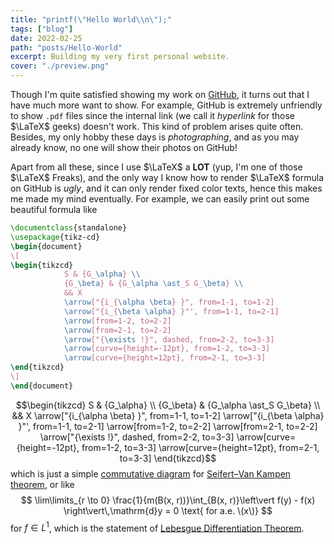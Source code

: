```yaml
---
title: "printf(\"Hello World\\n\");"
tags: ["blog"]
date: 2022-02-25
path: "posts/Hello-World"
excerpt: Building my very first personal website.
cover: "./preview.png"
---
```


Though I'm quite satisfied showing my work on [GitHub](https://github.com/sleepymalc), it turns out that I have much more want to show. For example, GitHub is extremely unfriendly to show `.pdf` files since the internal link (we call it *hyperlink* for those $\LaTeX$ geeks) doesn't work. This kind 
of problem arises quite often. Besides, my only hobby these days is *photographing*, and as you may already know, no one will show their photos on GitHub!

Apart from all these, since I use $\LaTeX$ a **LOT** (yup, I'm one of those $\LaTeX$ Freaks), and the only way I know how to render $\LaTeX$ formula on GitHub is *ugly*, and it can only render fixed color texts, hence this makes me made my mind eventually.
For example, we can easily print out some beautiful formula like 
```latex {cmd=true hide=true}
\documentclass{standalone}
\usepackage{tikz-cd}
\begin{document}
\[
\begin{tikzcd}
			S & {G_\alpha} \\
			{G_\beta} & {G_\alpha \ast_S G_\beta} \\
			&& X
			\arrow["{i_{\alpha \beta} }", from=1-1, to=1-2]
			\arrow["{i_{\beta \alpha} }"', from=1-1, to=2-1]
			\arrow[from=1-2, to=2-2]
			\arrow[from=2-1, to=2-2]
			\arrow["{\exists !}", dashed, from=2-2, to=3-3]
			\arrow[curve={height=-12pt}, from=1-2, to=3-3]
			\arrow[curve={height=12pt}, from=2-1, to=3-3]
\end{tikzcd}
\]
\end{document}
```
$$\begin{tikzcd}
			S & {G_\alpha} \\
			{G_\beta} & {G_\alpha \ast_S G_\beta} \\
			&& X
			\arrow["{i_{\alpha \beta} }", from=1-1, to=1-2]
			\arrow["{i_{\beta \alpha} }"', from=1-1, to=2-1]
			\arrow[from=1-2, to=2-2]
			\arrow[from=2-1, to=2-2]
			\arrow["{\exists !}", dashed, from=2-2, to=3-3]
			\arrow[curve={height=-12pt}, from=1-2, to=3-3]
			\arrow[curve={height=12pt}, from=2-1, to=3-3]
		\end{tikzcd}$$
which is just a simple [commutative diagram](https://en.wikipedia.org/wiki/Commutative_diagram) for [Seifert–Van Kampen theorem](https://en.wikipedia.org/wiki/Seifert%E2%80%93Van_Kampen_theorem), or like 
$$
\lim\limits_{r \to 0} \frac{1}{m(B(x, r))}\int_{B(x, r)}\left\vert f(y) - f(x) \right\vert\,\mathrm{d}y = 0 \text{ for a.e. \(x\)}
$$
for $f\in L^1$, which is the statement of [Lebesgue Differentiation Theorem](https://en.wikipedia.org/wiki/Lebesgue_differentiation_theorem).